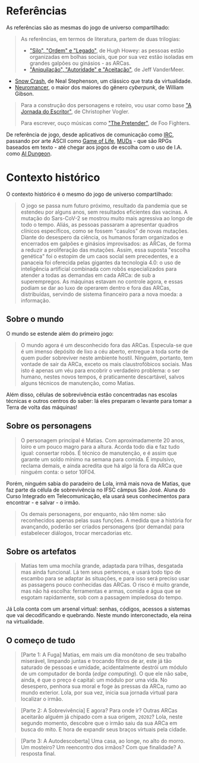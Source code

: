 # Referências

As referências são as mesmas do jogo de universo compartilhado:

> As referências, em termos de literatura, partem de duas trilogias:
>
> - ["Silo", "Ordem" e "Legado"](https://www.intrinseca.com.br/legado/), de Hugh Howey: as pessoas estão organizadas em bolhas sociais, que por sua vez estão isoladas em grandes galpões ou ginásios - as ARCas.
> - ["Aniquilação", "Autoridade" e "Aceitação"](https://www.intrinseca.com.br/autor/211/), de Jeff VanderMeer.
- [Snow Crash](https://www.editoraaleph.com.br/snowcrash/p), de Neal Stephenson, um clássico que trata da virtualidade.
- [Neuromancer](https://www.editoraaleph.com.br/neuromancer/p), o maior dos maiores do gênero _cyberpunk_, de William Gibson.
>
> Para a construção dos personagens e roteiro, vou usar como base ["A Jornada do Escritor"](https://www.editoraaleph.com.br/a-jornada-do-escritor/p), de Christopher Vogler.
> 
> Para escrever, ouço músicas como ["The Pretender"](https://open.spotify.com/track/7x8dCjCr0x6x2lXKujYD34), de Foo Fighters.

De referência de jogo, desde aplicativos de comunicação como [IRC](https://pt.wikipedia.org/wiki/Internet_Relay_Chat), passando por arte ASCII como [Game of Life](https://pt.wikipedia.org/wiki/Jogo_da_vida), [MUDs](https://pt.wikipedia.org/wiki/Multi-user_dungeon) - que são RPGs baseados em texto - até chegar aos jogos de escolha com o uso de I.A. como [AI Dungeon](https://play.aidungeon.io/).

# Contexto histórico

O contexto histórico é o mesmo do jogo de universo compartilhado:

> O jogo se passa num futuro próximo, resultado da pandemia que se estendeu por alguns anos, sem resultados eficientes das vacinas. A mutação do Sars-CoV-2 se mostrou muito mais agressiva ao longo de todo o tempo. Aliás, as pessoas passaram a apresentar quadros clínicos específicos, como se fossem "casulos" de novas mutações. Diante do desespero da ciência, os humanos foram organizados e encerrados em galpões e ginásios improvisados: as ARCas, de forma a reduzir a proliferação das mutações. Assim, essa suposta "escolha genética" foi o estopim de um caos social sem precedentes, e a panaceia foi oferecida pelas gigantes da tecnologia 4.0: o uso de inteligência artificial combinada com robôs especializados para atender a todas as demandas em cada ARCa: de sub a superempregos. As máquinas estavam no controle agora, e essas podiam se dar ao luxo de operarem dentro e fora das ARCas, distribuídas, servindo de sistema financeiro para a nova moeda: a informação.

## Sobre o mundo

O mundo se estende além do primeiro jogo: 

> O mundo agora é um desconhecido fora das ARCas. Especula-se que é um imenso depósito de lixo a céu aberto, entregue a toda sorte de quem puder sobreviver neste ambiente hostil. Ninguém, portanto, tem vontade de sair da ARCa, exceto os mais claustrofóbicos sociais. Mas isto é apenas um véu para encobrir o verdadeiro problema: o ser humano, nestes novos tempos, é praticamente descartável, salvos alguns técnicos de manutenção, como Matias.

Além disso, células de sobrevivência estão concentradas nas escolas técnicas e outros centros do saber: lá eles preparam o levante para tomar a Terra de volta das máquinas!

## Sobre os personagens

> O personagem principal é Matias. Com aproximadamente 20 anos, loiro e um pouco magro para a altura. Acorda todo dia e faz tudo igual: consertar robôs. É técnico de manutenção, e é assim que garante um soldo mínimo na semana para comida. É impulsivo, reclama demais, e ainda acredita que há algo lá fora da ARCa que ninguém conta: o setor 10F04.

Porém, ninguém sabia do paradeiro de Lola, irmã mais nova de Matias, que faz parte da célula de sobrevivência no IFSC câmpus São José. Aluna do Curso Integrado em Telecomunicação, ela usará seus conhecimentos para encontrar - e salvar - o irmão.

> Os demais personagens, por enquanto, não têm nome: são reconhecidos apenas pelas suas funções. A medida que a história for avançando, poderão ser criados personagens (por demanda) para estabelecer diálogos, trocar mercadorias etc.

## Sobre os artefatos

> Matias tem uma mochila grande, adaptada para trilhas, desgatada mas ainda funcional. Lá tem seus pertences, e usará todo tipo de escambo para se adaptar às situações, e para isso será preciso usar as passagens pouco conhecidas das ARCas. O risco é muito grande, mas não há escolha: ferramentas e armas, comida e água que se esgotam rapidamente, sob com a passagem impiedosa do tempo.

Já Lola conta com um arsenal virtual: senhas, códigos, acessos a sistemas que vai decodificando e quebrando. Neste mundo interconectado, ela reina na virtualidade.

## O começo de tudo

> [Parte 1: A Fuga] Matias, em mais um dia monótono de seu trabalho miserável, limpando juntas e trocando filtros de ar, este já tão saturado de pessoas e umidade, acidentalmente destrói um módulo de um computador de borda (*edge computing*). O que ele não sabe, ainda, é que o preço é capital: um módulo por uma vida. No desespero, penhora sua moral e foge às pressas da ARCa, rumo ao mundo exterior.
Lola, por sua vez, inicia sua jornada virtual para localizar o irmão.

> [Parte 2: A Sobrevivência] E agora? Para onde ir? Outras ARCas aceitarão alguém já chipado com a sua origem, `20202`? 
Lola, neste segundo momento, descobre que o irmão saiu da sua ARCa em busca do mito. E hora de expandir seus braços virtuais pela cidade.

> [Parte 3: A Autodescoberta] Uma casa, ao longe, no alto do morro. Um mosteiro?
Um reencontro dos irmãos? Com que finalidade? A resposta final.
